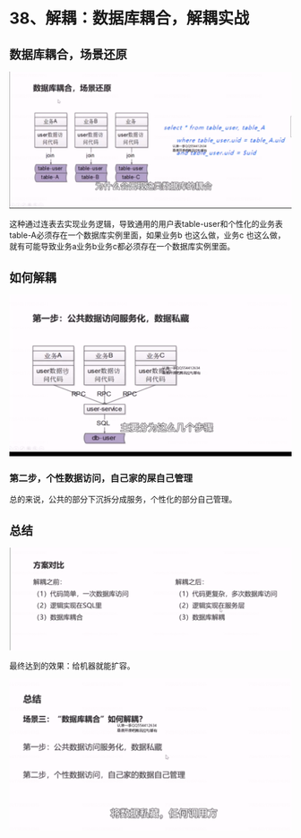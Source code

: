 # 38、解耦：数据库耦合，解耦实战



## 数据库耦合，场景还原

![1656346877749](38、解耦：数据库耦合，解耦实战.assets/1656346877749.png)

这种通过连表去实现业务逻辑，导致通用的用户表table-user和个性化的业务表 table-A必须存在一个数据库实例里面，如果业务b 也这么做，业务c 也这么做，就有可能导致业务a业务b业务c都必须存在一个数据库实例里面。



## 如何解耦 

![1656347597056](38、解耦：数据库耦合，解耦实战.assets/1656347597056.png)





### 第二步，个性数据访问，自己家的屎自己管理

 





总的来说，公共的部分下沉拆分成服务，个性化的部分自己管理。





## 总结

![1656347901986](38、解耦：数据库耦合，解耦实战.assets/1656347901986.png)

最终达到的效果：给机器就能扩容。

![1656347982748](38、解耦：数据库耦合，解耦实战.assets/1656347982748.png)









